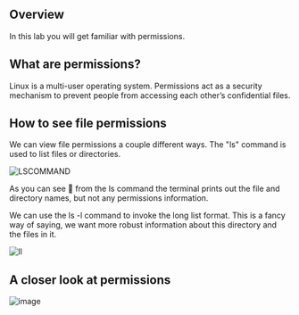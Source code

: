 ## Overview

In this lab you will get familiar with permissions. 

## What are permissions?

Linux is a multi-user operating system. Permissions act as a security mechanism to prevent people from accessing each other’s confidential files. 

## How to see file permissions

We can view file permissions a couple different ways. The "ls" command is used to list files or directories. 

![LSCOMMAND](https://user-images.githubusercontent.com/109482212/179658382-b8fb47b7-8c87-42c8-9bfe-f3ae86d2ad54.jpg)

As you can see 👀 from the ls command the terminal prints out the file and directory names, but not any permissions information.

We can use the ls -l command to invoke the long list format. This is a fancy way of saying, we want more robust information about this directory and the files in it.

![ll](https://user-images.githubusercontent.com/109482212/179658714-8e3d016f-ac25-49c8-b494-add314888810.jpg)


## A closer look at permissions


![image](https://user-images.githubusercontent.com/109482212/179657964-be2d9f70-a0bf-42c4-b203-4e65bbabafc8.png)
